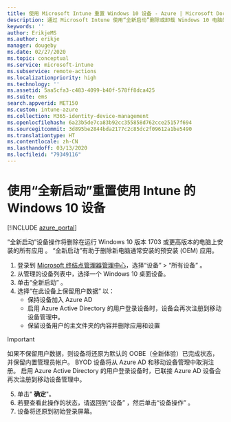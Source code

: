 ```yaml
---
title: 使用 Microsoft Intune 重置 Windows 10 设备 - Azure | Microsoft Docs
description: 通过 Microsoft Intune 使用“全新启动”删除或卸载 Windows 10 电脑的应用。
keywords: ''
author: ErikjeMS
ms.author: erikje
manager: dougeby
ms.date: 02/27/2020
ms.topic: conceptual
ms.service: microsoft-intune
ms.subservice: remote-actions
ms.localizationpriority: high
ms.technology: ''
ms.assetid: 5aa5cfa3-c483-4099-b40f-578ff8dca425
ms.suite: ems
search.appverid: MET150
ms.custom: intune-azure
ms.collection: M365-identity-device-management
ms.openlocfilehash: 6a23b5de7ca83b92cc355858d762cce25157f694
ms.sourcegitcommit: 3d895be2844bda2177c2c85dc2f09612a1be5490
ms.translationtype: HT
ms.contentlocale: zh-CN
ms.lasthandoff: 03/13/2020
ms.locfileid: "79349116"
---
```

# <a name="use-fresh-start-to-reset-windows-10-devices-with-intune"></a>使用“全新启动”重置使用 Intune 的 Windows 10 设备


[!INCLUDE [azure_portal](../includes/azure_portal.md)]

“全新启动”设备操作将删除在运行 Windows 10 版本 1703 或更高版本的电脑上安装的所有应用  。 “全新启动”有助于删除新电脑通常安装的预安装 (OEM) 应用。 

1. 登录到 [Microsoft 终结点管理器管理中心](https://go.microsoft.com/fwlink/?linkid=2109431)，选择“设备”   > “所有设备”  。
2. 从管理的设备列表中，选择一个 Windows 10 桌面设备。
3. 单击“全新启动”  。 
4. 选择“在此设备上保留用户数据”  以：
   * 保持设备加入 Azure AD
   * 启用 Azure Active Directory 的用户登录设备时，设备会再次注册到移动设备管理中。
   * 保留设备用户的主文件夹的内容并删除应用和设置

  > [!IMPORTANT]
 > 如果不保留用户数据，则设备将还原为默认的 OOBE（全新体验）已完成状态，并保留内置管理员帐户。
 > BYOD 设备将从 Azure AD 和移动设备管理中取消注册。
 > 启用 Azure Active Directory 的用户登录设备时，已联接 Azure AD 设备会再次注册到移动设备管理中。
 
5. 单击" **确定**"。   
6. 若要查看此操作的状态，请返回到“设备”  ，然后单击“设备操作”  。  
7. 设备将还原到初始登录屏幕。
